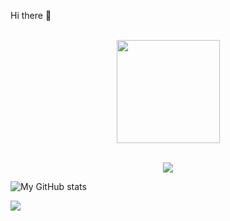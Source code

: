 Hi there 👋

<p align="center">
	<br>
	<img src="https://github-readme-stats.vercel.app/api?username=stephen3m&show_icons=true&theme=dracula" height="165px">
</p>

<p align="center">
	<br>
	<img src="https://github-readme-stats.vercel.app/api/wakatime?username=stephen3m&theme=dracula&layout=compact">
<p>

![My GitHub stats](https://github-readme-stats.vercel.app/api?username=stephen3m&show_icons=true&theme=radical)

<img src="https://github-readme-stats.vercel.app/api/wakatime?username=stephen3m&theme=dracula&layout=compact">
<!--

- 🔭 I’m currently working on ...
- 🌱 I’m currently learning ...
- 👯 I’m looking to collaborate on ...
- 🤔 I’m looking for help with ...
- 💬 Ask me about ...
- 📫 How to reach me: ...
-->
